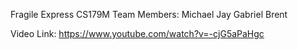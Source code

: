 Fragile Express CS179M
Team Members: 
Michael 
Jay
Gabriel 
Brent

Video Link: 
https://www.youtube.com/watch?v=-cjG5aPaHgc 
